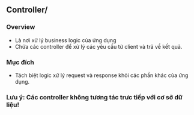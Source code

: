 ## Controller/

### Overview
- Là nơi xử lý business logic của ứng dụng
- Chứa các controller để xử lý các yêu cầu từ client và trả về kết quả.

### Mục đích

- Tách biệt logic xử lý request và response khỏi các phần khác của ứng dụng.
### Lưu ý: Các controller không tương tác trưc tiếp với cơ sở dữ liệu!